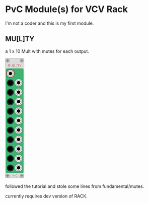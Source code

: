 
# PvC Module(s) for VCV Rack

I'm not a coder and this is my first module.

## MU[L]TY
 a 1 x 10 Mult with mutes for each output.

![Multy](/images/Multy.PNG?raw=true "Multy")

followed the tutorial and stole some lines from fundamental/mutes.

currently requires dev version of RACK.
